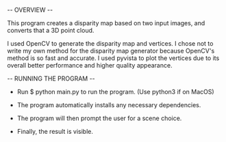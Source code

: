 -- OVERVIEW --

This program creates a disparity map based on two input images, and converts that a 3D point cloud.

I used OpenCV to generate the disparity map and vertices. I chose not to write my own method for the disparity map generator because OpenCV's method is so fast and accurate. I used pyvista to plot the vertices due to its overall better performance and higher quality appearance.

-- RUNNING THE PROGRAM --

* Run $ python main.py to run the program. (Use python3 if on MacOS)

* The program automatically installs any necessary dependencies.

* The program will then prompt the user for a scene choice.

* Finally, the result is visible.



